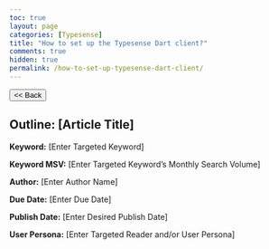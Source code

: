 ```yaml
---
toc: true
layout: page
categories: [Typesense]
title: "How to set up the Typesense Dart client?"
comments: true
hidden: true
permalink: /how-to-set-up-typesense-dart-client/
---
```


<button class="back-button" onclick="window.history.back()"><< Back</button>

## Outline: [Article Title]

**Keyword:** [Enter Targeted Keyword]

**Keyword MSV:** [Enter Targeted Keyword’s Monthly Search Volume]

**Author:** [Enter Author Name]

**Due Date:** [Enter Due Date]

**Publish Date:** [Enter Desired Publish Date]

**User Persona:** [Enter Targeted Reader and/or User Persona]

<br>
